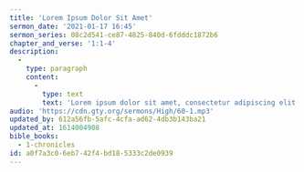 ```yaml
---
title: 'Lorem Ipsum Dolor Sit Amet'
sermon_date: '2021-01-17 16:45'
sermon_series: 08c2d541-ce87-4825-840d-6fdddc1872b6
chapter_and_verse: '1:1-4'
description:
  -
    type: paragraph
    content:
      -
        type: text
        text: 'Lorem ipsum dolor sit amet, consectetur adipiscing elit. Morbi molestie viverra velit at gravida. Vivamus non lacinia ex, a luctus ex. Donec non leo bibendum, aliquet augue maximus, varius massa. Ut facilisis odio quis augue dignissim bibendum. Quisque et nisi elit. Cras eu odio finibus, feugiat leo vitae, sodales dui. Curabitur quis lobortis est, quis viverra arcu. Sed eleifend tempor cursus. Aenean sit amet turpis ut velit ullamcorper auctor et vitae sem. Donec consequat metus non enim molestie lobortis.'
audio: 'https://cdn.gty.org/sermons/High/60-1.mp3'
updated_by: 612a56fb-5afc-4cfa-ad62-4db3b143ba21
updated_at: 1614004908
bible_books:
  - 1-chronicles
id: a0f7a3c0-6eb7-42f4-bd18-5333c2de0939
---
```

